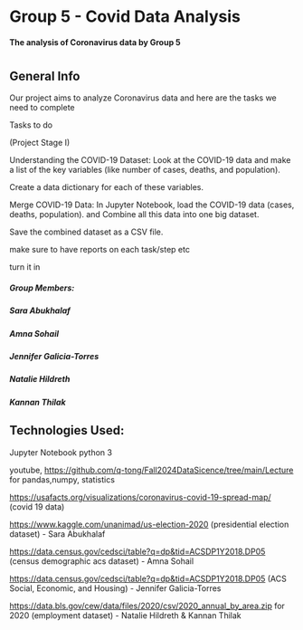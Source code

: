 # Group 5 - Covid Data Analysis
#### The analysis of Coronavirus data by Group 5
# 
## General Info
Our project aims to analyze Coronavirus data and here are the tasks we need to complete

Tasks to do

(Project Stage I)

Understanding the COVID-19 Dataset: Look at the COVID-19 data and make a list of the key variables (like number of cases, deaths, and population).

Create a data dictionary for each of these variables.

Merge COVID-19 Data: In Jupyter Notebook, load the COVID-19 data (cases, deaths, population). and Combine all this data into one big dataset.

Save the combined dataset as a CSV file.

make sure to have reports on each task/step etc

turn it in

##### Group Members: 
##### Sara Abukhalaf 
##### Amna Sohail
##### Jennifer Galicia-Torres 
##### Natalie Hildreth 
##### Kannan Thilak


## Technologies Used:
Jupyter Notebook python 3

youtube, https://github.com/q-tong/Fall2024DataSicence/tree/main/Lecture  for pandas,numpy, statistics

https://usafacts.org/visualizations/coronavirus-covid-19-spread-map/  (covid 19 data)

https://www.kaggle.com/unanimad/us-election-2020 (presidential election dataset) - Sara Abukhalaf

https://data.census.gov/cedsci/table?q=dp&tid=ACSDP1Y2018.DP05 (census demographic acs dataset) - Amna Sohail

https://data.census.gov/cedsci/table?q=dp&tid=ACSDP1Y2018.DP05 (ACS Social, Economic, and Housing) - Jennifer Galicia-Torres

https://data.bls.gov/cew/data/files/2020/csv/2020_annual_by_area.zip  for 2020 (employment dataset) - Natalie Hildreth  & Kannan Thilak

